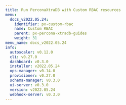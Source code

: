 ```yaml
---
title: Run PerconaXtraDB with Custom RBAC resources
menu:
  docs_v2022.05.24:
    identifier: px-custom-rbac
    name: Custom RBAC
    parent: px-percona-xtradb-guides
    weight: 31
menu_name: docs_v2022.05.24
info:
  autoscaler: v0.12.0
  cli: v0.27.0
  dashboard: v0.3.0
  installer: v2022.05.24
  ops-manager: v0.14.0
  provisioner: v0.27.0
  schema-manager: v0.3.0
  ui-server: v0.3.0
  version: v2022.05.24
  webhook-server: v0.3.0
---
```


